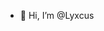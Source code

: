 - 👋 Hi, I’m @Lyxcus

<!---
Lyxcus/Lyxcus is a ✨ special ✨ repository because its `README.md` (this file) appears on your GitHub profile.
You can click the Preview link to take a look at your changes.
--->
